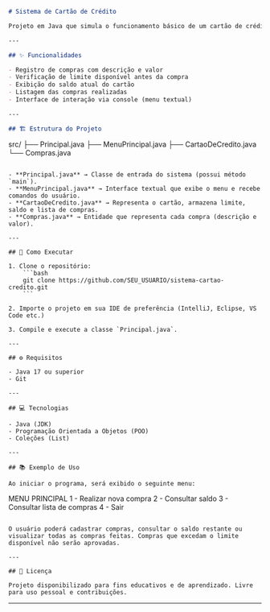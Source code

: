 

```markdown
# Sistema de Cartão de Crédito

Projeto em Java que simula o funcionamento básico de um cartão de crédito, permitindo lançamentos de compras, consulta de saldo e listagem das compras realizadas.

---

## ✨ Funcionalidades

- Registro de compras com descrição e valor
- Verificação de limite disponível antes da compra
- Exibição do saldo atual do cartão
- Listagem das compras realizadas
- Interface de interação via console (menu textual)

---

## 🏗️ Estrutura do Projeto

```

src/
├── Principal.java
├── MenuPrincipal.java
├── CartaoDeCredito.java
└── Compras.java

````

- **Principal.java** → Classe de entrada do sistema (possui método `main`).
- **MenuPrincipal.java** → Interface textual que exibe o menu e recebe comandos do usuário.
- **CartaoDeCredito.java** → Representa o cartão, armazena limite, saldo e lista de compras.
- **Compras.java** → Entidade que representa cada compra (descrição e valor).

---

## 🚀 Como Executar

1. Clone o repositório:
    ```bash
    git clone https://github.com/SEU_USUARIO/sistema-cartao-credito.git
    ```

2. Importe o projeto em sua IDE de preferência (IntelliJ, Eclipse, VS Code etc.)

3. Compile e execute a classe `Principal.java`.

---

## ⚙️ Requisitos

- Java 17 ou superior
- Git

---

## 💻 Tecnologias

- Java (JDK)
- Programação Orientada a Objetos (POO)
- Coleções (List)

---

## 📚 Exemplo de Uso

Ao iniciar o programa, será exibido o seguinte menu:

````

MENU PRINCIPAL
1 - Realizar nova compra
2 - Consultar saldo
3 - Consultar lista de compras
4 - Sair

```

O usuário poderá cadastrar compras, consultar o saldo restante ou visualizar todas as compras feitas. Compras que excedam o limite disponível não serão aprovadas.

---

## 📝 Licença

Projeto disponibilizado para fins educativos e de aprendizado. Livre para uso pessoal e contribuições.

```

---


